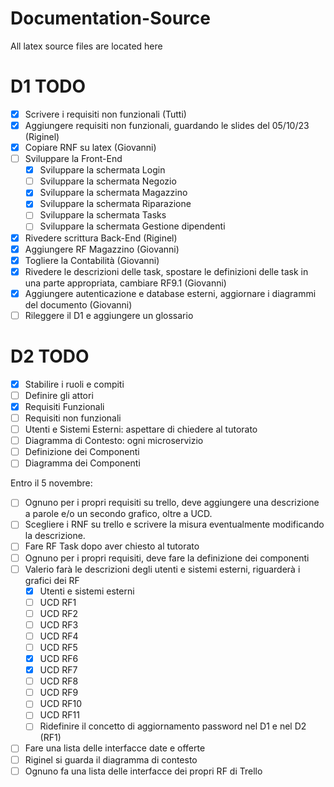 # Documentation-Source
All latex source files are located here

# D1 TODO
- [x] Scrivere i requisiti non funzionali (Tutti)
- [x] Aggiungere requisiti non funzionali, guardando le slides del 05/10/23 (Riginel)
- [x] Copiare RNF su latex (Giovanni)
- [ ] Sviluppare la Front-End
  - [x] Sviluppare la schermata Login
  - [ ] Sviluppare la schermata Negozio
  - [x] Sviluppare la schermata Magazzino
  - [x] Sviluppare la schermata Riparazione
  - [ ] Sviluppare la schermata Tasks
  - [ ] Sviluppare la schermata Gestione dipendenti
- [x] Rivedere scrittura Back-End (Riginel)
- [x] Aggiungere RF Magazzino (Giovanni)
- [x] Togliere la Contabilità (Giovanni)
- [x] Rivedere le descrizioni delle task, spostare le definizioni delle task in una parte appropriata, cambiare RF9.1 (Giovanni)
- [x] Aggiungere autenticazione e database esterni, aggiornare i diagrammi del documento (Giovanni)
- [ ] Rileggere il D1 e aggiungere un glossario

# D2 TODO
- [x] Stabilire i ruoli e compiti
- [ ] Definire gli attori
- [x] Requisiti Funzionali
- [ ] Requisiti non funzionali
- [ ] Utenti e Sistemi Esterni: aspettare di chiedere al tutorato
- [ ] Diagramma di Contesto: ogni microservizio
- [ ] Definizione dei Componenti
- [ ] Diagramma dei Componenti

Entro il 5 novembre:
- [ ] Ognuno per i propri requisiti su trello, deve aggiungere una descrizione a parole e/o un secondo grafico, oltre a UCD.
- [ ] Scegliere i RNF su trello e scrivere la misura eventualmente modificando la descrizione.
- [ ] Fare RF Task dopo aver chiesto al tutorato
- [ ] Ognuno per i propri requisiti, deve fare la definizione dei componenti
- [ ] Valerio farà le descrizioni degli utenti e sistemi esterni, riguarderà i grafici dei RF
  - [x] Utenti e sistemi esterni
  - [ ] UCD RF1
  - [ ] UCD RF2
  - [ ] UCD RF3
  - [ ] UCD RF4
  - [ ] UCD RF5
  - [x] UCD RF6
  - [x] UCD RF7
  - [ ] UCD RF8
  - [ ] UCD RF9
  - [ ] UCD RF10
  - [ ] UCD RF11
  - [ ] Ridefinire il concetto di aggiornamento password nel D1 e nel D2 (RF1)
- [ ] Fare una lista delle interfacce date e offerte
- [ ] Riginel si guarda il diagramma di contesto
- [ ] Ognuno fa una lista delle interfacce dei propri RF di Trello
